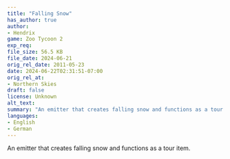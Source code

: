 ```yaml
---
title: "Falling Snow"
has_author: true
author: 
- Hendrix
game: Zoo Tycoon 2
exp_req: 
file_size: 56.5 KB
file_date: 2024-06-21
orig_rel_date: 2011-05-23
date: 2024-06-22T02:31:51-07:00
orig_rel_at: 
- Northern Skies
draft: false
license: Unknown
alt_text: 
summary: "An emitter that creates falling snow and functions as a tour item."
languages:
- English
- German
---
```


An emitter that creates falling snow and functions as a tour item.